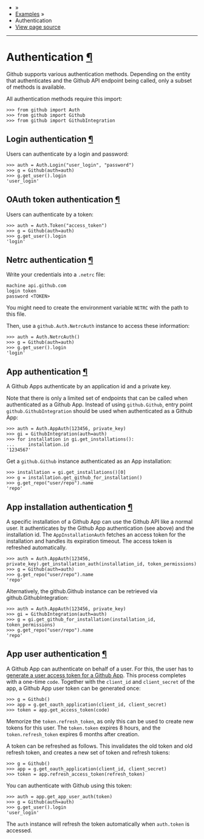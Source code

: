 - »
- [Examples](https://pygithub.readthedocs.io/en/stable/examples.html) »
- Authentication
- [View page source](https://pygithub.readthedocs.io/en/stable/_sources/examples/Authentication.rst.txt)

* * *

# Authentication [¶](https://pygithub.readthedocs.io/en/stable/examples/Authentication.html\#authentication "Permalink to this headline")

Github supports various authentication methods. Depending on the entity that authenticates and the Github API endpoint
being called, only a subset of methods is available.

All authentication methods require this import:

```
>>> from github import Auth
>>> from github import Github
>>> from github import GithubIntegration

```

## Login authentication [¶](https://pygithub.readthedocs.io/en/stable/examples/Authentication.html\#login-authentication "Permalink to this headline")

Users can authenticate by a login and password:

```
>>> auth = Auth.Login("user_login", "password")
>>> g = Github(auth=auth)
>>> g.get_user().login
'user_login'

```

## OAuth token authentication [¶](https://pygithub.readthedocs.io/en/stable/examples/Authentication.html\#oauth-token-authentication "Permalink to this headline")

Users can authenticate by a token:

```
>>> auth = Auth.Token("access_token")
>>> g = Github(auth=auth)
>>> g.get_user().login
'login'

```

## Netrc authentication [¶](https://pygithub.readthedocs.io/en/stable/examples/Authentication.html\#netrc-authentication "Permalink to this headline")

Write your credentials into a `.netrc` file:

```
machine api.github.com
login token
password <TOKEN>

```

You might need to create the environment variable `NETRC` with the path to this file.

Then, use a `github.Auth.NetrcAuth` instance to access these information:

```
>>> auth = Auth.NetrcAuth()
>>> g = Github(auth=auth)
>>> g.get_user().login
'login'

```

## App authentication [¶](https://pygithub.readthedocs.io/en/stable/examples/Authentication.html\#app-authentication "Permalink to this headline")

A Github Apps authenticate by an application id and a private key.

Note that there is only a limited set of endpoints that can be called when authenticated as a Github App.
Instead of using `github.Github`, entry point `github.GithubIntegration` should be used
when authenticated as a Github App:

```
>>> auth = Auth.AppAuth(123456, private_key)
>>> gi = GithubIntegration(auth=auth)
>>> for installation in gi.get_installations():
...     installation.id
'1234567'

```

Get a `github.Github` instance authenticated as an App installation:

```
>>> installation = gi.get_installations()[0]
>>> g = installation.get_github_for_installation()
>>> g.get_repo("user/repo").name
'repo'

```

## App installation authentication [¶](https://pygithub.readthedocs.io/en/stable/examples/Authentication.html\#app-installation-authentication "Permalink to this headline")

A specific installation of a Github App can use the Github API like a normal user.
It authenticates by the Github App authentication (see above) and the installation id.
The `AppInstallationAuth` fetches an access token for the installation and handles its
expiration timeout. The access token is refreshed automatically.

```
>>> auth = Auth.AppAuth(123456, private_key).get_installation_auth(installation_id, token_permissions)
>>> g = Github(auth=auth)
>>> g.get_repo("user/repo").name
'repo'

```

Alternatively, the github.Github instance can be retrieved via github.GithubIntegration:

```
>>> auth = Auth.AppAuth(123456, private_key)
>>> gi = GithubIntegration(auth=auth)
>>> g = gi.get_github_for_installation(installation_id, token_permissions)
>>> g.get_repo("user/repo").name
'repo'

```

## App user authentication [¶](https://pygithub.readthedocs.io/en/stable/examples/Authentication.html\#app-user-authentication "Permalink to this headline")

A Github App can authenticate on behalf of a user. For this, the user has to [generate a user access token for a Github App](https://docs.github.com/en/apps/creating-github-apps/authenticating-with-a-github-app/authenticating-with-a-github-app-on-behalf-of-a-user).
This process completes with a one-time `code`. Together with the `client_id` and `client_secret` of the app,
a Github App user token can be generated once:

```
>>> g = Github()
>>> app = g.get_oauth_application(client_id, client_secret)
>>> token = app.get_access_token(code)

```

Memorize the `token.refresh_token`, as only this can be used to create new tokens for this user.
The `token.token` expires 8 hours, and the `token.refresh_token` expires 6 months after creation.

A token can be refreshed as follows. This invalidates the old token and old refresh token, and creates
a new set of token and refresh tokens:

```
>>> g = Github()
>>> app = g.get_oauth_application(client_id, client_secret)
>>> token = app.refresh_access_token(refresh_token)

```

You can authenticate with Github using this token:

```
>>> auth = app.get_app_user_auth(token)
>>> g = Github(auth=auth)
>>> g.get_user().login
'user_login'

```

The `auth` instance will refresh the token automatically when `auth.token` is accessed.